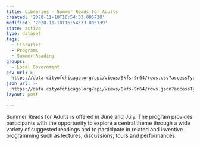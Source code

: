 ```yaml
---
title: Libraries - Summer Reads for Adults
created: '2020-11-10T16:54:33.005728'
modified: '2020-11-10T16:54:33.005739'
state: active
type: dataset
tags:
  - Libraries
  - Programs
  - Summer Reading
groups:
  - Local Government
csv_url: >-
  https://data.cityofchicago.org/api/views/8kfs-9r64/rows.csv?accessType=DOWNLOAD
json_url: >-
  https://data.cityofchicago.org/api/views/8kfs-9r64/rows.json?accessType=DOWNLOAD
layout: post

---
```

Summer Reads for Adults is offered in June and July. The program provides participants with the opportunity to explore a central theme through a wide variety of suggested readings and to participate in related and inventive programming such as lectures, discussions, tours and performances.
